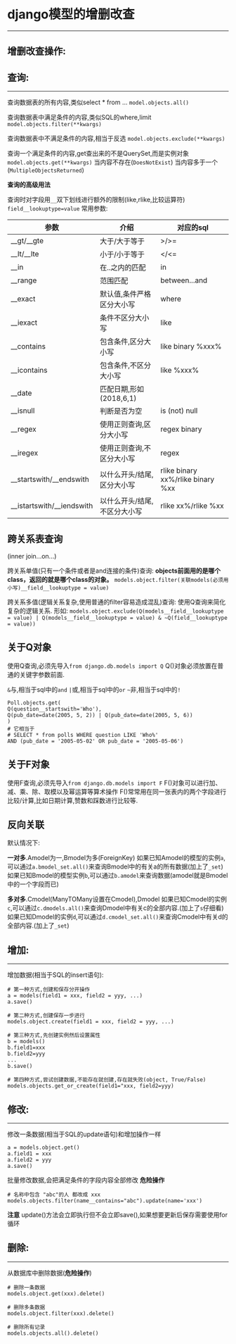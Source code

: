 # django模型的增删改查 #

----------

## 增删改查操作: ##

## **查询:** ##

----------


查询数据表的所有内容,类似select * from ...
`model.objects.all()`

查询数据表中满足条件的内容,类似SQL的where,limit
`model.objects.filter(**kwargs)`

查询数据表中不满足条件的内容,相当于反选
`model.objects.exclude(**kwargs)`

查询一个满足条件的内容,get查出来的不是QuerySet,而是实例对象
`model.objects.get(**kwargs)`
当内容不存在(`DoesNotExist`) 
当内容多于一个(`MultipleObjectsReturned`) 

**查询的高级用法**

查询时对字段用`__`双下划线进行额外的限制(like,rlike,比较运算符)
`field__lookuptype=value`
常用参数:

| 参数 | 介绍 |对应的sql|
| --- | --- | --- |
| __gt/__gte | 大于/大于等于 | >/>= |
| __lt/__lte | 小于/小于等于 | </<= |
| __in | 在..之内的匹配 | in |
| __range | 范围匹配 | between...and |
| __exact | 默认值,条件严格区分大小写 | where |
| __iexact | 条件不区分大小写 | like |
| __contains | 包含条件,区分大小写 | like binary %xxx% |
| __icontains | 包含条件,不区分大小写 | like %xxx% |
| __date | 匹配日期,形如(2018,6,1) |  |
| __isnull | 判断是否为空 | is (not) null |
| __regex | 使用正则查询,区分大小写 | regex binary |
| __iregex | 使用正则查询,不区分大小写 | regex |
| __startswith/__endswith | 以什么开头/结尾,区分大小写 | rlike binary xx%/rlike binary %xx |
| __istartswith/__iendswith | 以什么开头/结尾,不区分大小写 | rlike xx%/rlike %xx |


## 跨关系表查询 ##
(inner join...on...)

跨关系单值(只有一个条件或者是and连接的条件)查询:
**objects前面用的是哪个class，返回的就是哪个class的对象。**
`models.object.filter(关联models(必须用小写)__field__lookuptype = value)`

跨关系多值(逻辑关系复杂,使用普通的filter容易造成混乱)查询:
使用Q查询来简化复杂的逻辑关系.
形如:
`models.object.exclude(Q(models__field__lookuptype = value) | Q(models__field__lookuptype = value) & ~Q(field__lookuptype = value))`


## 关于Q对象 ##

使用Q查询,必须先导入`from django.db.models import Q`
Q()对象必须放置在普通的关键字参数前面.

`&`与,相当于sql中的`and`
`|`或,相当于sql中的`or`
`~`非,相当于sql中的`!`

```
Poll.objects.get(
Q(question__startswith='Who'),
Q(pub_date=date(2005, 5, 2)) | Q(pub_date=date(2005, 5, 6))
)
# 它相当于
# SELECT * from polls WHERE question LIKE 'Who%'
AND (pub_date = '2005-05-02' OR pub_date = '2005-05-06')
```
## 关于F对象 ##

使用F查询,必须先导入`from django.db.models import F`
F()对象可以进行加、减、乘、除、取模以及幂运算等算术操作
F()常常用在同一张表内的两个字段进行比较/计算,比如日期计算,赞数和踩数进行比较等.

## 反向关联 ##
默认情况下:

**一对多**.Amodel为一,Bmodel为多(ForeignKey)
如果已知Amodel的模型的实例`a`,可以通过`a.bmodel_set.all()`来查询Bmodel中的有关a的所有数据(加上了`_set`)
如果已知Bmodel的模型实例`b`,可以通过`b.amodel`来查询数据(amodel就是Bmodel中的一个字段而已)

**多对多**.Cmodel(ManyTOMany设置在Cmodel),Dmodel
如果已知Cmodel的实例`c`,可以通过`c.dmodels.all()`来查询Dmodel中有关c的全部内容.(加上了`s`仔细看)
如果已知Dmodel的实例`d`,可以通过`d.cmodel_set.all()`来查询Cmodel中有关d的全部内容.(加上了`_set`)


## **增加:** ##

----------


增加数据(相当于SQL的insert语句):
```
# 第一种方式,创建和保存分开操作
a = models(field1 = xxx, field2 = yyy, ...)
a.save()  

# 第二种方式,创建保存一步进行
models.object.create(field1 = xxx, field2 = yyy, ...)

# 第三种方式,先创建实例然后设置属性
b = models()
b.field1=xxx
b.field2=yyy
...
b.save()

# 第四种方式,尝试创建数据,不能存在就创建,存在就失败(object, True/False)
models.objects.get_or_create(field1="xxx, field2=yyy)

```

## **修改:** ##

----------


修改一条数据(相当于SQL的update语句)和增加操作一样
```
a = models.object.get()
a.field1 = xxx 
a.field2 = yyy 
a.save()
```

批量修改数据,会把满足条件的字段内容全部修改
**危险操作**
```
# 名称中包含 "abc"的人 都改成 xxx
models.objects.filter(name__contains="abc").update(name='xxx') 
```
**注意**
update()方法会立即执行但不会立即save(),如果想要更新后保存需要使用for循环

## **删除:** ##

----------

从数据库中删除数据(**危险操作**)
```
# 删除一条数据
models.object.get(xxx).delete()

# 删除多条数据
models.object.filter(xxx).delete()

# 删除所有记录
models.objects.all().delete() 
```

